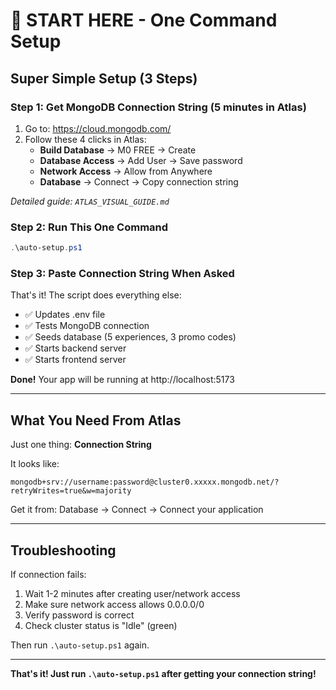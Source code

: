 # 🚀 START HERE - One Command Setup

## Super Simple Setup (3 Steps)

### Step 1: Get MongoDB Connection String (5 minutes in Atlas)

1. Go to: https://cloud.mongodb.com/
2. Follow these 4 clicks in Atlas:
   - **Build Database** → M0 FREE → Create
   - **Database Access** → Add User → Save password
   - **Network Access** → Allow from Anywhere
   - **Database** → Connect → Copy connection string

*Detailed guide: `ATLAS_VISUAL_GUIDE.md`*

### Step 2: Run This One Command

```powershell
.\auto-setup.ps1
```

### Step 3: Paste Connection String When Asked

That's it! The script does everything else:
- ✅ Updates .env file
- ✅ Tests MongoDB connection
- ✅ Seeds database (5 experiences, 3 promo codes)
- ✅ Starts backend server
- ✅ Starts frontend server

**Done!** Your app will be running at http://localhost:5173

---

## What You Need From Atlas

Just one thing: **Connection String**

It looks like:
```
mongodb+srv://username:password@cluster0.xxxxx.mongodb.net/?retryWrites=true&w=majority
```

Get it from: Database → Connect → Connect your application

---

## Troubleshooting

If connection fails:
1. Wait 1-2 minutes after creating user/network access
2. Make sure network access allows 0.0.0.0/0
3. Verify password is correct
4. Check cluster status is "Idle" (green)

Then run `.\auto-setup.ps1` again.

---

**That's it! Just run `.\auto-setup.ps1` after getting your connection string!**

